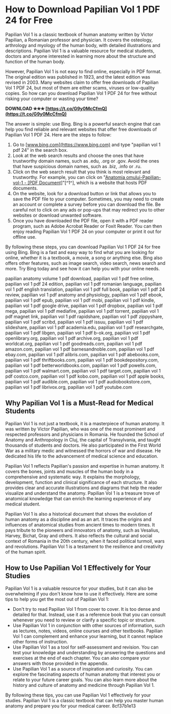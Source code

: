# How to Download Papilian Vol 1 PDF 24 for Free
 
Papilian Vol 1 is a classic textbook of human anatomy written by Victor Papilian, a Romanian professor and physician. It covers the osteology, arthrology and myology of the human body, with detailed illustrations and descriptions. Papilian Vol 1 is a valuable resource for medical students, doctors and anyone interested in learning more about the structure and function of the human body.
 
However, Papilian Vol 1 is not easy to find online, especially in PDF format. The original edition was published in 1923, and the latest edition was revised in 2003. Many websites claim to offer free downloads of Papilian Vol 1 PDF 24, but most of them are either scams, viruses or low-quality copies. So how can you download Papilian Vol 1 PDF 24 for free without risking your computer or wasting your time?
 
**DOWNLOAD ✯✯✯ [https://t.co/G9y0McCfmQ](https://t.co/G9y0McCfmQ)**


 
The answer is simple: use Bing. Bing is a powerful search engine that can help you find reliable and relevant websites that offer free downloads of Papilian Vol 1 PDF 24. Here are the steps to follow:
 
1. Go to [www.bing.com](https://www.bing.com) and type "papilian vol 1 pdf 24" in the search box.
2. Look at the web search results and choose the ones that have trustworthy domain names, such as .edu, .org or .gov. Avoid the ones that have suspicious domain names, such as .biz, .info or .ru.
3. Click on the web search result that you think is most relevant and trustworthy. For example, you can click on "[Anatomia omului-Papilian-vol-1 - [PDF Document]](https://vdocumente.com/anatomia-omului-papilian-vol-1.html)"[^1^], which is a website that hosts PDF documents.
4. On the website, look for a download button or link that allows you to save the PDF file to your computer. Sometimes, you may need to create an account or complete a survey before you can download the file. Be careful not to click on any ads or pop-ups that may redirect you to other websites or download unwanted software.
5. Once you have downloaded the PDF file, open it with a PDF reader program, such as Adobe Acrobat Reader or Foxit Reader. You can then enjoy reading Papilian Vol 1 PDF 24 on your computer or print it out for offline use.

By following these steps, you can download Papilian Vol 1 PDF 24 for free using Bing. Bing is a fast and easy way to find what you are looking for online, whether it is a textbook, a movie, a song or anything else. Bing also offers other features, such as image search, video search, news search and more. Try Bing today and see how it can help you with your online needs.
 
papilian anatomy volume 1 pdf download,  papilian vol 1 pdf free online,  papilian vol 1 pdf 24 edition,  papilian vol 1 pdf romanian language,  papilian vol 1 pdf english translation,  papilian vol 1 pdf full book,  papilian vol 1 pdf 24 review,  papilian vol 1 pdf anatomy and physiology,  papilian vol 1 pdf ebook,  papilian vol 1 pdf epub,  papilian vol 1 pdf mobi,  papilian vol 1 pdf kindle,  papilian vol 1 pdf google drive,  papilian vol 1 pdf dropbox,  papilian vol 1 pdf mega,  papilian vol 1 pdf mediafire,  papilian vol 1 pdf torrent,  papilian vol 1 pdf magnet link,  papilian vol 1 pdf rapidshare,  papilian vol 1 pdf zippyshare,  papilian vol 1 pdf scribd,  papilian vol 1 pdf issuu,  papilian vol 1 pdf slideshare,  papilian vol 1 pdf academia.edu,  papilian vol 1 pdf researchgate,  papilian vol 1 pdf libgen,  papilian vol 1 pdf b-ok.org,  papilian vol 1 pdf openlibrary.org,  papilian vol 1 pdf archive.org,  papilian vol 1 pdf worldcat.org,  papilian vol 1 pdf goodreads.com,  papilian vol 1 pdf amazon.com,  papilian vol 1 pdf barnesandnoble.com,  papilian vol 1 pdf ebay.com,  papilian vol 1 pdf alibris.com,  papilian vol 1 pdf abebooks.com,  papilian vol 1 pdf thriftbooks.com,  papilian vol 1 pdf bookdepository.com,  papilian vol 1 pdf betterworldbooks.com,  papilian vol 1 pdf powells.com,  papilian vol 1 pdf walmart.com,  papilian vol 1 pdf target.com,  papilian vol 1 pdf costco.com,  papilian vol 1 pdf kobo.com,  papilian vol 1 pdf apple books,  papilian vol 1 pdf audible.com,  papilian vol 1 pdf audiobookstore.com,  papilian vol 1 pdf librivox.org,  papilian vol 1 pdf youtube.com
  
## Why Papilian Vol 1 is a Must-Read for Medical Students
 
Papilian Vol 1 is not just a textbook, it is a masterpiece of human anatomy. It was written by Victor Papilian, who was one of the most prominent and respected professors and physicians in Romania. He founded the School of Anatomy and Anthropology in Cluj, the capital of Transylvania, and taught thousands of students and doctors. He also participated in the First World War as a military medic and witnessed the horrors of war and disease. He dedicated his life to the advancement of medical science and education.
 
Papilian Vol 1 reflects Papilian's passion and expertise in human anatomy. It covers the bones, joints and muscles of the human body in a comprehensive and systematic way. It explains the morphology, development, function and clinical significance of each structure. It also provides clear and accurate illustrations and diagrams that help the reader visualize and understand the anatomy. Papilian Vol 1 is a treasure trove of anatomical knowledge that can enrich the learning experience of any medical student.
 
Papilian Vol 1 is also a historical document that shows the evolution of human anatomy as a discipline and as an art. It traces the origins and influences of anatomical studies from ancient times to modern times. It pays tribute to the pioneers and innovators of anatomy, such as Vesalius, Harvey, Bichat, Gray and others. It also reflects the cultural and social context of Romania in the 20th century, when it faced political turmoil, wars and revolutions. Papilian Vol 1 is a testament to the resilience and creativity of the human spirit.
  
## How to Use Papilian Vol 1 Effectively for Your Studies
 
Papilian Vol 1 is a valuable resource for your studies, but it can also be overwhelming if you don't know how to use it effectively. Here are some tips to help you get the most out of Papilian Vol 1:

- Don't try to read Papilian Vol 1 from cover to cover. It is too dense and detailed for that. Instead, use it as a reference book that you can consult whenever you need to review or clarify a specific topic or structure.
- Use Papilian Vol 1 in conjunction with other sources of information, such as lectures, notes, videos, online courses and other textbooks. Papilian Vol 1 can complement and enhance your learning, but it cannot replace other forms of instruction.
- Use Papilian Vol 1 as a tool for self-assessment and revision. You can test your knowledge and understanding by answering the questions and exercises at the end of each chapter. You can also compare your answers with those provided in the appendix.
- Use Papilian Vol 1 as a source of inspiration and curiosity. You can explore the fascinating aspects of human anatomy that interest you or relate to your future career goals. You can also learn more about the history and culture of anatomy and medicine through Papilian Vol 1.

By following these tips, you can use Papilian Vol 1 effectively for your studies. Papilian Vol 1 is a classic textbook that can help you master human anatomy and prepare you for your medical career.
 8cf37b1e13
 
